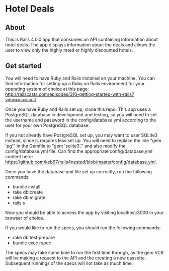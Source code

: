 Hotel Deals 
================================

About
-----

This is Rails 4.0.0 app that consumes an API containing information about hotel deals. The app displays information about the deals and allows the user to view only the highly rated or highly discounted hotels.

Get started
-----------

You will need to have Ruby and Rails installed on your machine. 
You can find information for setting up a Ruby on Rails environment for your operating system of choice at this page: http://railscasts.com/episodes/310-getting-started-with-rails?view=asciicast

Once you have Ruby and Rails set up, clone this repo. This app uses a PostgreSQL database in development and testing, so you will need to set the username and password in the config/database.yml according to the user for your own PostgreSQL database. 

If you not already have PostgreSQL set up, you may want to user SQLite3 instead, since is requires less set up. You will need to replace the line "gem 'pg'" in the Gemfile to "gem 'sqlite3'," and also modify the config/database.yml file. Can find the appropriate config/database.yml content here: https://github.com/keb97/rails4nested/blob/master/config/database.yml. 

Once you have the database.yml file set up correctly, run the following commands:
- bundle install
- rake db:create
- rake db:migrate
- rails s

Now you should be able to access the app by visiting localhost:3000 in your browser of choice.

If you would like to run the specs, you should run the following commands:
- rake db:test:prepare
- bundle exec rspec

The specs may take some time to run the first time through, as the gem VCR will be making a request to the API and the creating a new cassette. Subsequent runnings of the specs will not take as much time.